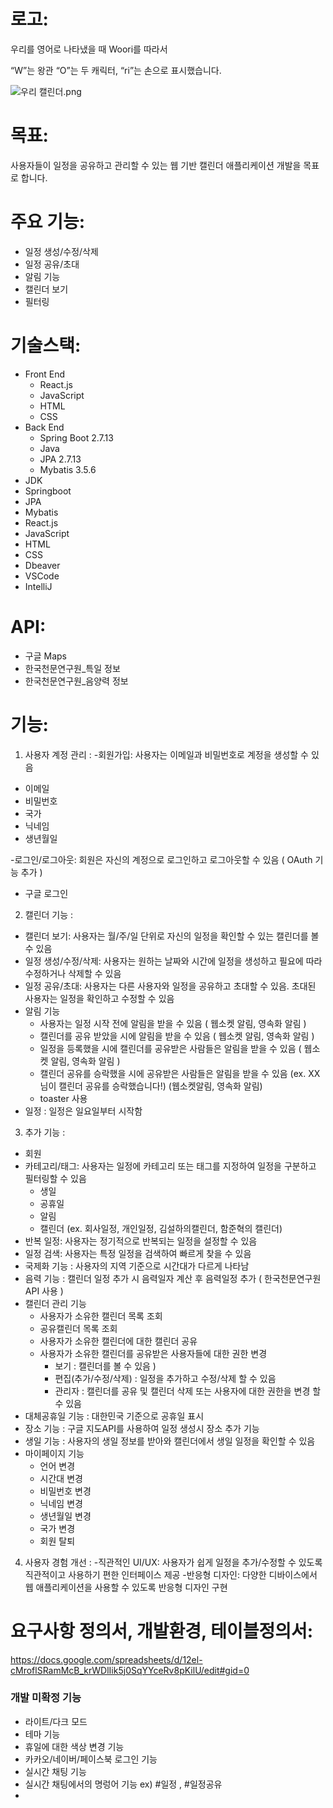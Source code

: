 # 로고:

우리를 영어로 나타냈을 때 Woori를 따라서

“W”는 왕관 “O”는 두 캐릭터, “ri”는 손으로 표시했습니다.

![우리 캘린더.png](https://s3-us-west-2.amazonaws.com/secure.notion-static.com/cbb91438-3670-4df8-a2ad-af36d608ae9d/%EC%9A%B0%EB%A6%AC_%EC%BA%98%EB%A6%B0%EB%8D%94.png)

# 목표:

사용자들이 일정을 공유하고 관리할 수 있는 웹 기반 캘린더 애플리케이션 개발을 목표로 합니다.

# 주요 기능:

- 일정 생성/수정/삭제
- 일정 공유/초대
- 알림 기능
- 캘린더 보기
- 필터링

# 기술스택:

- Front End
    - React.js
    - JavaScript
    - HTML
    - CSS
- Back End
    - Spring Boot 2.7.13
    - Java
    - JPA 2.7.13
    - Mybatis 3.5.6
- JDK
- Springboot
- JPA
- Mybatis
- React.js
- JavaScript
- HTML
- CSS
- Dbeaver
- VSCode
- IntelliJ

# API:

- 구글 Maps
- 한국천문연구원_특일 정보
- 한국천문연구원_음양력 정보

# 기능:

1. 사용자 계정 관리 :
   -회원가입: 사용자는 이메일과 비밀번호로 계정을 생성할 수 있음

- 이메일
- 비밀번호
- 국가
- 닉네임
- 생년월일

-로그인/로그아웃: 회원은 자신의 계정으로 로그인하고 로그아웃할 수 있음 ( OAuth 기능 추가 )

- 구글 로그인

2. 캘린더 기능 :

- 캘린더 보기: 사용자는 월/주/일 단위로 자신의 일정을 확인할 수 있는 캘린더를 볼 수 있음
- 일정 생성/수정/삭제: 사용자는 원하는 날짜와 시간에 일정을 생성하고 필요에 따라 수정하거나 삭제할 수 있음
- 일정 공유/초대: 사용자는 다른 사용자와 일정을 공유하고 초대할 수 있음. 초대된 사용자는 일정을 확인하고 수정할 수 있음
- 알림 기능
    - 사용자는 일정 시작 전에 알림을 받을 수 있음 ( 웹소켓 알림, 영속화 알림 )
    - 캘린더를 공유 받았을 시에 알림을 받을 수 있음 ( 웹소켓 알림, 영속화 알림 )
    - 일정을 등록했을 시에 캘린더를 공유받은 사람들은 알림을 받을 수 있음 ( 웹소켓 알림, 영속화 알림 )
    - 캘린더 공유를 승락했을 시에 공유받은 사람들은 알림을 받을 수 있음 (ex. XX님이 캘린더 공유를 승락했습니다!) (웹소켓알림, 영속화 알림)
    - toaster 사용
- 일정 : 일정은 일요일부터 시작함

3. 추가 기능 :

- 회원
- 카테고리/태그: 사용자는 일정에 카테고리 또는 태그를 지정하여 일정을 구분하고 필터링할 수 있음
    - 생일
    - 공휴일
    - 알림
    - 캘린더 (ex. 회사일정, 개인일정, 김설하의캘린더, 함준혁의 캘린더)
- 반복 일정: 사용자는 정기적으로 반복되는 일정을 설정할 수 있음
- 일정 검색: 사용자는 특정 일정을 검색하여 빠르게 찾을 수 있음
- 국제화 기능 : 사용자의 지역 기준으로 시간대가 다르게 나타남
- 음력 기능 : 캘린더 일정 추가 시 음력일자 계산 후 음력일정 추가 ( 한국천문연구원 API 사용 )
- 캘린더 관리 기능
    - 사용자가 소유한 캘린더 목록 조회
    - 공유캘린더 목록 조회
    - 사용자가 소유한 캘린더에 대한 캘린더 공유
    - 사용자가 소유한 캘린더를 공유받은 사용자들에 대한 권한 변경
        - 보기 : 캘린더를 볼 수 있음 )
        - 편집(추가/수정/삭제) : 일정을 추가하고 수정/삭제 할 수 있음
        - 관리자 : 캘린더를 공유 및 캘린더 삭제 또는 사용자에 대한 권한을 변경 할 수 있음
- 대체공휴일 기능 : 대한민국 기준으로 공휴일 표시
- 장소 기능 : 구글 지도API를 사용하여 일정 생성시 장소 추가 기능
- 생일 기능 : 사용자의 생일 정보를 받아와 캘린더에서 생일 일정을 확인할 수 있음
- 마이페이지 기능
    - 언어 변경
    - 시간대 변경
    - 비밀번호 변경
    - 닉네임 변경
    - 생년월일 변경
    - 국가 변경
    - 회원 탈퇴

4. 사용자 경험 개선 :
   -직관적인 UI/UX: 사용자가 쉽게 일정을 추가/수정할 수 있도록 직관적이고 사용하기 편한 인터페이스 제공
   -반응형 디자인: 다양한 디바이스에서 웹 애플리케이션을 사용할 수 있도록 반응형 디자인 구현

# 요구사항 정의서, 개발환경, 테이블정의서:

https://docs.google.com/spreadsheets/d/12el-cMroflSRamMcB_krWDlIik5j0SqYYceRv8pKilU/edit#gid=0

### 개발 미확정 기능

- 라이트/다크 모드
- 테마 기능
- 휴일에 대한 색상 변경 기능
- 카카오/네이버/페이스북 로그인 기능
- 실시간 채팅 기능
- 실시간 채팅에서의 명렁어 기능 ex) #일정 , #일정공유
-
